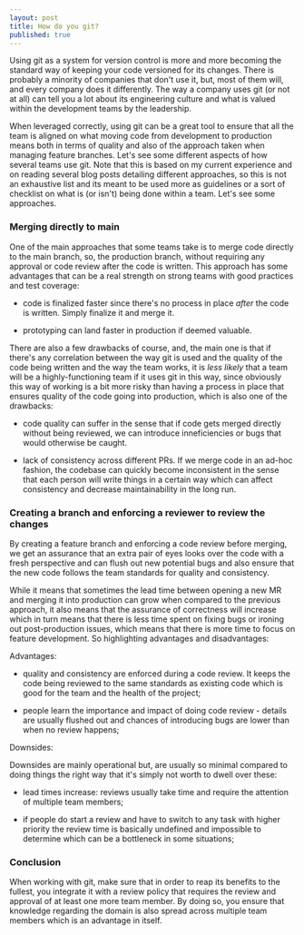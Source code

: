 ```yaml
---
layout: post
title: How do you git?
published: true
---
```

Using git as a system for version control is more and more becoming the standard way of keeping your code versioned for its changes. There is probably a minority of companies that don't use it, but, most of them will, and every company does it differently. The way a company uses git (or not at all) can tell you a lot about its engineering culture and what is valued within the development teams by the leadership.

When leveraged correctly, using git can be a great tool to ensure that all the team is aligned on what moving code from development to production means both in terms of quality and also of the approach taken when managing feature branches. Let's see some different aspects of how several teams use git. Note that this is based on my current experience and on reading several blog posts detailing different approaches, so this is not an exhaustive list and its meant to be used more as guidelines or a sort of checklist on what is (or isn't) being done within a team. Let's see some approaches.

### Merging directly to main 

One of the main approaches that some teams take is to merge code directly to the main branch, so, the production branch, without requiring any approval or code review after the code is written. This approach has some advantages that can be a real strength on strong teams with good practices and test coverage:

- code is finalized faster since there's no process in place _after_ the code is written. Simply finalize it and merge it.

- prototyping can land faster in production if deemed valuable.

There are also a few drawbacks of course, and, the main one is that if there's any correlation between the way git is used and the quality of the code being written and the way the team works, it is _less likely_ that a team will be a highly-functioning team if it uses git in this way, since obviously this way of working is a bit more risky than having a process in place that ensures quality of the code going into production, which is also one of the drawbacks:

- code quality can suffer in the sense that if code gets merged directly without being reviewed, we can introduce inneficiencies or bugs that would otherwise be caught.

- lack of consistency across different PRs. If we merge code in an ad-hoc fashion, the codebase can quickly become inconsistent in the sense that each person will write things in a certain way which can affect consistency and decrease maintainability in the long run.

### Creating a branch and enforcing a reviewer to review the changes

By creating a feature branch and enforcing a code review before merging, we get an assurance that an extra pair of eyes looks over the code with a fresh perspective and can flush out new potential bugs and also ensure that the new code follows the team standards for quality and consistency.

While it means that sometimes the lead time between opening a new MR and merging it into production can grow when compared to the previous approach, it also means that the assurance of correctness will increase which in turn means that there is less time spent on fixing bugs or ironing out post-production issues, which means that there is more time to focus on feature development. So highlighting advantages and disadvantages:

Advantages:

- quality and consistency are enforced during a code review. It keeps the code being reviewed to the same standards as existing code which is good for the team and the health of the project;

- people learn the importance and impact of doing code review - details are usually flushed out and chances of introducing bugs are lower than when no review happens;

Downsides:

Downsides are mainly operational but, are usually so minimal compared to doing things the right way that it's simply not worth to dwell over these:

- lead times increase: reviews usually take time and require the attention of multiple team members;

- if people do start a review and have to switch to any task with higher priority the review time is basically undefined and impossible to determine which can be a bottleneck in some situations;

### Conclusion

When working with git, make sure that in order to reap its benefits to the fullest, you integrate it with a review policy that requires the review and approval of at least one more team member. By doing so, you ensure that knowledge regarding the domain is also spread across multiple team members which is an advantage in itself.

